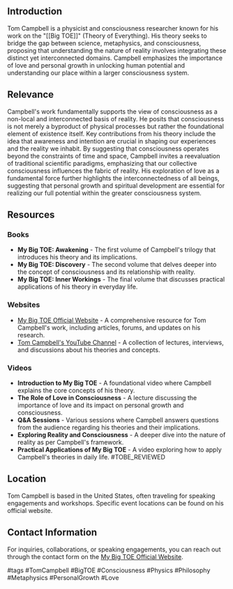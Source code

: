 ## Introduction
Tom Campbell is a physicist and consciousness researcher known for his work on the "[[Big TOE]]" (Theory of Everything). His theory seeks to bridge the gap between science, metaphysics, and consciousness, proposing that understanding the nature of reality involves integrating these distinct yet interconnected domains. Campbell emphasizes the importance of love and personal growth in unlocking human potential and understanding our place within a larger consciousness system.

## Relevance
Campbell's work fundamentally supports the view of consciousness as a non-local and interconnected basis of reality. He posits that consciousness is not merely a byproduct of physical processes but rather the foundational element of existence itself. Key contributions from his theory include the idea that awareness and intention are crucial in shaping our experiences and the reality we inhabit. By suggesting that consciousness operates beyond the constraints of time and space, Campbell invites a reevaluation of traditional scientific paradigms, emphasizing that our collective consciousness influences the fabric of reality. His exploration of love as a fundamental force further highlights the interconnectedness of all beings, suggesting that personal growth and spiritual development are essential for realizing our full potential within the greater consciousness system.

## Resources

### Books
- **My Big TOE: Awakening** - The first volume of Campbell's trilogy that introduces his theory and its implications.
- **My Big TOE: Discovery** - The second volume that delves deeper into the concept of consciousness and its relationship with reality.
- **My Big TOE: Inner Workings** - The final volume that discusses practical applications of his theory in everyday life.

### Websites
- [My Big TOE Official Website](https://www.mybigtoe.com) - A comprehensive resource for Tom Campbell's work, including articles, forums, and updates on his research.
- [Tom Campbell's YouTube Channel](https://www.youtube.com/user/TomCampbellMyBigTOE) - A collection of lectures, interviews, and discussions about his theories and concepts.

### Videos
- **Introduction to My Big TOE** - A foundational video where Campbell explains the core concepts of his theory.
- **The Role of Love in Consciousness** - A lecture discussing the importance of love and its impact on personal growth and consciousness.
- **Q&A Sessions** - Various sessions where Campbell answers questions from the audience regarding his theories and their implications.
- **Exploring Reality and Consciousness** - A deeper dive into the nature of reality as per Campbell's framework.
- **Practical Applications of My Big TOE** - A video exploring how to apply Campbell's theories in daily life. #TOBE_REVIEWED

## Location
Tom Campbell is based in the United States, often traveling for speaking engagements and workshops. Specific event locations can be found on his official website.

## Contact Information
For inquiries, collaborations, or speaking engagements, you can reach out through the contact form on the [My Big TOE Official Website](https://www.mybigtoe.com/contact).

#tags
#TomCampbell #BigTOE #Consciousness #Physics #Philosophy #Metaphysics #PersonalGrowth #Love
